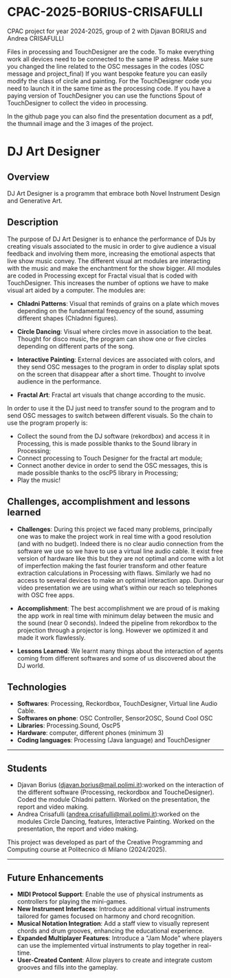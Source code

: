 # CPAC-2025-BORIUS-CRISAFULLI
CPAC project for year 2024-2025, group of 2 with Djavan BORIUS and Andrea CRISAFULLI

Files in processing and TouchDesigner are the code.
To make everything work all devices need to be connected to the same IP adress. Make sure you changed the line related to the OSC messages in the codes (OSC message and project_final)
If you want bespoke feature you can easily modify the class of circle and painting. 
For the TouchDesigner code you need to launch it in the same time as the processing code. If you have a paying version of TouchDesigner you can use the functions Spout of TouchDesigner to collect the 
video in processing.

In the github page you can also find the presentation document as a pdf, the thumnail image and the 3 images of the project.

# DJ Art Designer

## Overview
DJ Art Designer is a programm that embrace both Novel Instrument Design and Generative Art.

## Description
The purpose of DJ Art Designer is to enhance the performance of DJs by creating visuals associated to the music in order to give audience a visual feedback and involving them more, increasing the emotional aspects that live show music convey. 
The different visual art modules are interacting with the music and make the enchantment for the show bigger.
All modules are coded in Processing except for Fractal visual that is coded with TouchDesigner. This increases the number of options we have to make visual art aided by a computer.
The modules are:

- **Chladni Patterns**:
Visual that reminds of grains on a plate which moves depending on the fundamental frequency of the sound, assuming different shapes (Chladnni figures).

- **Circle Dancing**:
Visual where circles move in association to the beat. Thought for disco music, the program can show one or five circles depending on different parts of the song.

- **Interactive Painting**:
External devices are associated with colors, and they send OSC messages to the program in order to display splat spots on the screen that disappear after a short time. Thought to involve audience in the performance.

- **Fractal Art**:
Fractal art visuals that change according to the music.


In order to use it the DJ just need to transfer sound to the program and to send OSC messages to switch between different visuals.
So the chain to use the program properly is: 
- Collect the sound from the DJ software (rekordbox) and access it in Processing, this is made possible thanks to the Sound library in Processing;
- Connect processing to Touch Designer for the fractal art module;
- Connect another device in order to send the OSC messages, this is made possible thanks to the oscP5 library in Processing;
- Play the music!




## **Challenges, accomplishment and lessons learned**

- **Challenges**:
  During this project we faced many problems, principally one was to make the project work in real time with a good resolution (and with no budget). Indeed there is no clear audio connection from the software we use so we have to use a virtual line audio cable. It exist free version of hardware like this but they are not optimal and come with a lot of imperfection making the fast fourier transform and other feature extraction calculations in Processing with flaws.
  Similarly we had no access to several devices to make an optimal interaction app. During our video presentation we are using what’s within our reach so telephones with OSC free apps.

- **Accomplishment**: 
  The best accomplishment we are proud of is making the app work in real time with minimum delay between the music and the sound (near 0 seconds). Indeed the pipeline from rekordbox to the projection through a projector is long. However we optimized it and made it work flawlessly.

- **Lessons Learned**: 
  We learnt many things about the interaction of agents coming from different softwares and some of us discovered about the DJ world.

## Technologies
- **Softwares**: Processing, Reckordbox, TouchDesigner, Virtual line Audio Cable.
- **Softwares on phone**: OSC Controller, Sensor2OSC, Sound Cool OSC
- **Libraries**: Processing.Sound, OscP5
- **Hardware**: computer, different phones (minimum 3)
- **Coding languages**: Processing (Java language) and TouchDesigner

---

## Students
- Djavan Borius (djavan.borius@mail.polimi.it):worked on the interaction of the different software (Processing, reckordbox and ToucheDesigner). Coded the module Chladni pattern. Worked on the presentation, the report and video making.
- Andrea Crisafulli (andrea.crisafulli@mail.polimi.it):worked on the modules Circle Dancing, features, Interactive Painting. Worked on the presentation, the report and video making.

This project was developed as part of the Creative Programming and Computing course at Politecnico di Milano (2024/2025).

---

## Future Enhancements

- **MIDI Protocol Support**: Enable the use of physical instruments as controllers for playing the mini-games.  
- **New Instrument Interfaces**: Introduce additional virtual instruments tailored for games focused on harmony and chord recognition.  
- **Musical Notation Integration**: Add a staff view to visually represent chords and drum grooves, enhancing the educational experience.  
- **Expanded Multiplayer Features**: Introduce a "Jam Mode" where players can use the implemented virtual instruments to play together in real-time.  
- **User-Created Content**: Allow players to create and integrate custom grooves and fills into the gameplay.  